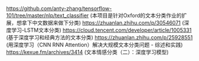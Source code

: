 

https://github.com/anty-zhang/tensorflow-101/tree/master/nlp/text_classifier (本项目是针对Oxford的文本分类作业的扩展，想拿下中文数据来做下分类)
https://zhuanlan.zhihu.com/p/30546071 (深度学习-LSTM文本分类)
https://cloud.tencent.com/developer/article/1005331 (基于深度学习和经典方法的文本分类)
https://zhuanlan.zhihu.com/p/25928551 (用深度学习（CNN RNN Attention）解决大规模文本分类问题 - 综述和实践)
https://kexue.fm/archives/3414 (文本情感分类（二）：深度学习模型)
